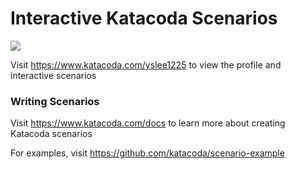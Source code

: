 # Interactive Katacoda Scenarios

[![](http://shields.katacoda.com/katacoda/yslee1225/count.svg)](https://www.katacoda.com/yslee1225 "Get your profile on Katacoda.com")

Visit https://www.katacoda.com/yslee1225 to view the profile and interactive scenarios

### Writing Scenarios
Visit https://www.katacoda.com/docs to learn more about creating Katacoda scenarios

For examples, visit https://github.com/katacoda/scenario-example
